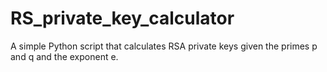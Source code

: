 # RS_private_key_calculator
A simple Python script that calculates RSA private keys given the primes p and q and the exponent e.
